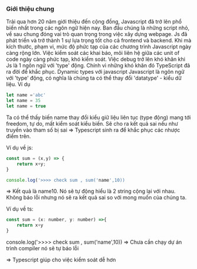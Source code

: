 ### Giới thiệu chung
Trải qua hơn 20 năm giới thiệu đến cộng đồng, Javascript đã trở lên phổ biến nhất trong các ngôn ngữ hiện nay. Ban đầu chúng là những script nhỏ, về sau chung đóng vai trò quan trọng trong việc xây dựng webpage. Js đã phát triển và trở thành 1 sự lựa trọng tốt cho cả frontend và backend. Khi mà kích thước, phạm vi, mức độ phức tạp của các chương trình Javascript ngày càng rộng lớn. Việc kiểm soát các khai báo, môi liên hệ giữa các unit of code ngày càng phức tạp, khó kiểm soát. Việc debug trở lên khó khăn khi Js là 1 ngôn ngữ với 'type' động. Chính vì những khó khăn đó TypeScript đã ra đời để khắc phục.
Dynamic types với javascript
Javascript là ngôn ngữ với 'type' động, có nghĩa là chúng ta có thể thay đổi 'datatype' - kiểu dữ liệu.
Ví dụ
```js
let name ='abc'
let name = 35
let name = true
```
Ta có thể thấy biến name thay đổi kiểu giữ liệu liên tục (type động) mang tới freedom, tự do, mất kiểm soát kiểu biến. Sẽ cho ra kết quả sai nếu như truyền vào tham số bị sai
=> Typescript sinh ra để khắc phục các nhược điểm trên.

Ví dụ về js:
```js
const sum = (x,y) => {
    return x+y;
}
```
```js
console.log('>>>> check sum , sum('name',10))
```
=> Kết quả là name10. Nó sẽ tự động hiểu là 2 string cộng lại với nhau. Không báo lỗi nhưng nó sẽ ra kết quả sai so với mong muốn của chúng ta.

Ví dụ về ts:
```js
const sum = (x: number, y: number) =>{
    return x+y
}
```
console.log('>>>> check sum , sum('name',10)) 
=> Chưa cần chạy dự án trình compiler nó sẽ tự báo lỗi

=> Typescript giúp cho việc kiểm soát dễ hơn